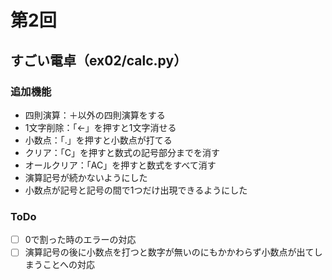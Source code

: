 # 第2回
## すごい電卓（ex02/calc.py）
### 追加機能
- 四則演算：＋以外の四則演算をする
- 1文字削除：「←」を押すと1文字消せる
- 小数点：「.」を押すと小数点が打てる
- クリア：「C」を押すと数式の記号部分までを消す
- オールクリア：「AC」を押すと数式をすべて消す
- 演算記号が続かないようにした
- 小数点が記号と記号の間で1つだけ出現できるようにした
### ToDo
- [ ] 0で割った時のエラーの対応
- [ ] 演算記号の後に小数点を打つと数字が無いのにもかかわらず小数点が出てしまうことへの対応